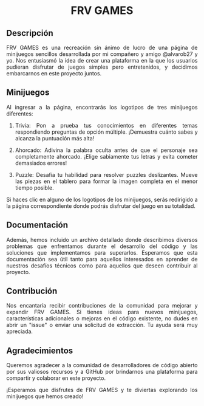 <div align="center">
  <h1>FRV GAMES</h1>
</div>

<div align="justify">
  
## Descripción

FRV GAMES es una recreación sin ánimo de lucro de una página de minijuegos sencillos desarrollada por mi compañero y amigo @alvarob27 y yo. Nos entusiasmó la idea de crear una plataforma en la que los usuarios pudieran disfrutar de juegos simples pero entretenidos, y decidimos embarcarnos en este proyecto juntos.

## Minijuegos

Al ingresar a la página, encontrarás los logotipos de tres minijuegos diferentes:

1. Trivia: Pon a prueba tus conocimientos en diferentes temas respondiendo preguntas de opción múltiple. ¡Demuestra cuánto sabes y alcanza la puntuación más alta!

2. Ahorcado: Adivina la palabra oculta antes de que el personaje sea completamente ahorcado. ¡Elige sabiamente tus letras y evita cometer demasiados errores!

3. Puzzle: Desafía tu habilidad para resolver puzzles deslizantes. Mueve las piezas en el tablero para formar la imagen completa en el menor tiempo posible.

Si haces clic en alguno de los logotipos de los minijuegos, serás redirigido a la página correspondiente donde podrás disfrutar del juego en su totalidad.

## Documentación

Además, hemos incluido un archivo detallado donde describimos diversos problemas que enfrentamos durante el desarrollo del código y las soluciones que implementamos para superarlos. Esperamos que esta documentación sea útil tanto para aquellos interesados en aprender de nuestros desafíos técnicos como para aquellos que deseen contribuir al proyecto.

## Contribución

Nos encantaría recibir contribuciones de la comunidad para mejorar y expandir FRV GAMES. Si tienes ideas para nuevos minijuegos, características adicionales o mejoras en el código existente, no dudes en abrir un "issue" o enviar una solicitud de extracción. Tu ayuda será muy apreciada.

## Agradecimientos

Queremos agradecer a la comunidad de desarrolladores de código abierto por sus valiosos recursos y a GitHub por brindarnos una plataforma para compartir y colaborar en este proyecto.

¡Esperamos que disfrutes de FRV GAMES y te diviertas explorando los minijuegos que hemos creado!

</div>
